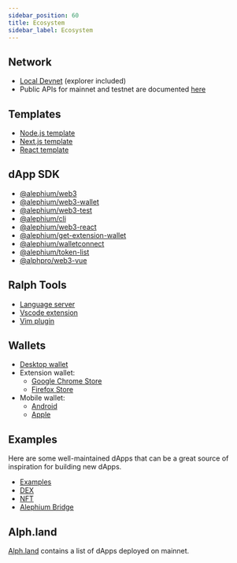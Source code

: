 ```yaml
---
sidebar_position: 60
title: Ecosystem
sidebar_label: Ecosystem
---
```



## Network

- [Local Devnet](https://github.com/alephium/alephium-stack#devnet) (explorer included)
- Public APIs for mainnet and testnet are documented [here](/infrastructure/public-services#api-aliases)

## Templates

- [Node.js template](https://github.com/alephium/nodejs-dapp-template)
- [Next.js template](https://github.com/alephium/nextjs-dapp-template)
- [React template](https://github.com/alephium/react-dapp-template)

## dApp SDK
- [@alephium/web3](https://www.npmjs.com/package/@alephium/web3)
- [@alephium/web3-wallet](https://www.npmjs.com/package/@alephium/web3-wallet) 
- [@alephium/web3-test](https://www.npmjs.com/package/@alephium/web3-test) 
- [@alephium/cli](https://www.npmjs.com/package/@alephium/cli) 
- [@alephium/web3-react](https://www.npmjs.com/package/@alephium/web3-react) 
- [@alephium/get-extension-wallet](https://www.npmjs.com/package/@alephium/get-extension-wallet) 
- [@alephium/walletconnect](https://www.npmjs.com/package/@alephium/walletconnect-provider)
- [@alephium/token-list](https://www.npmjs.com/package/@alephium/token-list) 
- [@alphpro/web3-vue](https://www.npmjs.com/package/@alphpro/web3-vue)

## Ralph Tools
- [Language server](https://github.com/alephium/ralph-lsp)
- [Vscode extension](https://marketplace.visualstudio.com/items?itemName=alephium.ralph-vscode-alephium)
- [Vim plugin ](https://github.com/tdroxler/ralph.vim)

## Wallets
- [Desktop wallet](https://github.com/alephium/alephium-frontend/releases/latest)
- Extension wallet:
  - [Google Chrome Store](https://chrome.google.com/webstore/detail/alephium-extension-wallet/gdokollfhmnbfckbobkdbakhilldkhcj)
  - [Firefox Store](https://addons.mozilla.org/en-US/firefox/addon/alephiumextensionwallet/)
- Mobile wallet:
  - [Android](https://play.google.com/store/apps/details?id=org.alephium.wallet)
  - [Apple](https://apps.apple.com/us/app/alephium-wallet/id6469043072)

## Examples

Here are some well-maintained dApps that can be a great source of inspiration for building new dApps.

- [Examples](https://github.com/alephium/ralph-example)
- [DEX](https://github.com/alephium/alephium-dex/tree/master/contracts) 
- [NFT](https://github.com/alephium/alephium-nft) 
- [Alephium Bridge](https://github.com/alephium/wormhole-fork/tree/add-alephium-to-wormhole/alephium) 

## Alph.land

[Alph.land](https://www.alph.land) contains a list of dApps deployed on mainnet.
